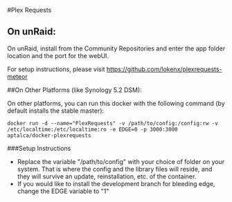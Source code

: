 #Plex Requests 

## On unRaid:

On unRaid, install from the Community Repositories and enter the app folder location and the port for the webUI.

For setup instructions, please visit https://github.com/lokenx/plexrequests-meteor

##On Other Platforms (like Synology 5.2 DSM):

On other platforms, you can run this docker with the following command (by default installs the stable master):

```
docker run -d --name="PlexRequests" -v /path/to/config:/config:rw -v /etc/localtime:/etc/localtime:ro -e EDGE=0 -p 3000:3000 aptalca/docker-plexrequests
```

###Setup Instructions
- Replace the variable "/path/to/config" with your choice of folder on your system. That is where the config and the library files will reside, and they will survive an update, reinstallation, etc. of the container.
- If you would like to install the development branch for bleeding edge, change the EDGE variable to "1"
